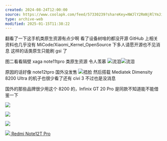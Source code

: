```yaml
---
created: 2024-08-24T12:00:00
source: https://www.coolapk.com/feed/57330239?shareKey=NWJlY2RmNjRlYmJiNjZjMmMwMjE~
type: archive-web
modified: 2025-01-15T11:38:22
---
```


翻看了一下这手机类原生资源有点少啊 看了设备树啥的都没开源 GitHub 上相关资料也几乎没有 MiCode/Xiaomi\_Kernel\_OpenSource 下多人请愿开源也不见消息 这样的话类原生只能刷 gsi 了

图二看看隔壁 xaga note11tpro 类原生资源 令人羡慕 ![流泪](http://static.coolapk.com/emoticons/v9/coolapk_emotion_4_liulei.png)![流泪](http://static.coolapk.com/emoticons/v9/coolapk_emotion_4_liulei.png)

原因的话好像 note12tpro 国外没发售 ![捂脸](http://static.coolapk.com/emoticons/v9/coolapk_emotion_33_wulian.png) 然后搭载 Mediatek Dimensity 8200 Ultra 的机子也很少看了还有 civi 3 不过也是没消息

国外的那些品牌很少用这个 8200 的，Infinix GT 20 Pro 是同款不知道能不能借鉴一下

![](//image.coolapk.com/feed/2024/0708/08/27810867_7ff7b672_7641_6318_794@864x1728.jpeg.m.jpg)

![](//image.coolapk.com/feed/2024/0708/08/27810867_02fbd4ef_7641_6325_992@864x1728.jpeg.m.jpg)

![](//image.coolapk.com/feed/2024/0708/08/27810867_804477f6_7641_6335_935@864x1728.jpeg.m.jpg)

[ ![](http://image.coolapk.com/product_logo/2023/0530/15/0_2801_1169_80@800x800.jpg.t.jpg) Redmi Note12T Pro ](/product/3173)
